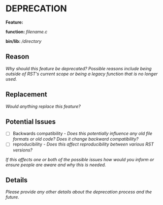 # DEPRECATION 

**Feature:**

**function:**  *filename.c*
 
**bin/lib:** */directory*

## Reason

*Why should this feature be deprecated?  Possible reasons include being outside of RST's current scope or being a legacy function that is no longer used.*

## Replacement

*Would anything replace this feature?*
## Potential Issues 

- [ ] Backwards compatibility - *Does this potentially influence any old file formats or old code? Does it change backward compatibility?*
- [ ] reproducibility  - *Does this affect reproducibility between various RST versions?*

*If this affects one or both of the possible issues how would you inform or ensure people are aware and why this is needed.*
## Details

*Please provide any other details about the deprecation process and the future.*
